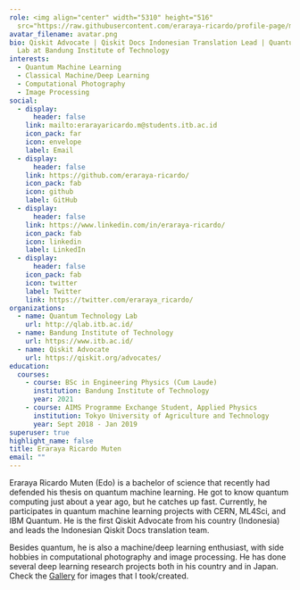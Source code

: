 ```yaml
---
role: <img align="center" width="5310" height="516"
  src="https://raw.githubusercontent.com/eraraya-ricardo/profile-page/master/assets/media/qp_mle_img.png"> <br>
avatar_filename: avatar.png
bio: Qiskit Advocate | Qiskit Docs Indonesian Translation Lead | Quantum Tech.
  Lab at Bandung Institute of Technology
interests:
  - Quantum Machine Learning
  - Classical Machine/Deep Learning
  - Computational Photography
  - Image Processing
social:
  - display:
      header: false
    link: mailto:erarayaricardo.m@students.itb.ac.id
    icon_pack: far
    icon: envelope
    label: Email
  - display:
      header: false
    link: https://github.com/eraraya-ricardo/
    icon_pack: fab
    icon: github
    label: GitHub
  - display:
      header: false
    link: https://www.linkedin.com/in/eraraya-ricardo/
    icon_pack: fab
    icon: linkedin
    label: LinkedIn
  - display:
      header: false
    icon_pack: fab
    icon: twitter
    label: Twitter
    link: https://twitter.com/eraraya_ricardo/
organizations:
  - name: Quantum Technology Lab
    url: http://qlab.itb.ac.id/
  - name: Bandung Institute of Technology
    url: https://www.itb.ac.id/
  - name: Qiskit Advocate
    url: https://qiskit.org/advocates/
education:
  courses:
    - course: BSc in Engineering Physics (Cum Laude)
      institution: Bandung Institute of Technology
      year: 2021
    - course: AIMS Programme Exchange Student, Applied Physics
      institution: Tokyo University of Agriculture and Technology
      year: Sept 2018 - Jan 2019
superuser: true
highlight_name: false
title: Eraraya Ricardo Muten
email: ""
---
```

Eraraya Ricardo Muten (Edo) is a bachelor of science that recently had defended his thesis on quantum machine learning.  He got to know quantum computing just about a year ago, but he catches up fast. Currently, he participates in quantum machine learning projects with CERN, ML4Sci, and IBM Quantum. He is the first Qiskit Advocate from his country (Indonesia) and leads the Indonesian Qiskit Docs translation team.

Besides quantum, he is also a machine/deep learning enthusiast, with side hobbies in computational photography and image processing. He has done several deep learning research projects both in his country and in Japan. Check the [Gallery](https://eraraya-ricardo.me/photography/) for images that I took/created.


<!--
{{< icon name="download" pack="fas" >}} Download my {{< staticref "media/demo_resume.pdf" "newtab" >}}resumé{{< /staticref >}}.
my [Gallery Instagram](https://www.instagram.com/snap.dng/)

Eraraya Ricardo Muten (Edo) is an engineering physics undergraduate from Bandung Institute of Technology that has recently defended his thesis on quantum machine learning. He got to know quantum computing just about a year ago, but he catches up fast. He is the first Qiskit Advocate from his country (Indonesia) and currently leads the Indonesian Qiskit Docs translation team.
-->
